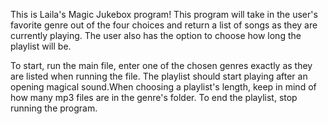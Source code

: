  This is Laila's Magic Jukebox program! This program will take in the user's favorite genre out of the four choices and
return a list of songs as they are currently playing. The user also has the option to choose how long the playlist will 
 be.

To start, run the main file, enter one of the chosen genres exactly as they are listed when running the file.
The playlist should start playing after an opening magical sound.When choosing a playlist's length, keep in mind of how
many mp3 files are in the genre's folder.
To end the playlist, stop running the program.
